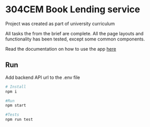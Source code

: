 # 304CEM Book Lending service

Project was created as part of university curriculum

All tasks the from the brief are complete. 
All the page layouts and functionality has been tested, except some common components.

Read the documentation on how to use the app [here](https://github.com/MantasMikal/book-lending-service-frontend/tree/master/docs/Usage.md)

## Run

Add backend API url to the .env file

```bash
# Install
npm i 

#Run
npm start

#Tests
npm run test

```
